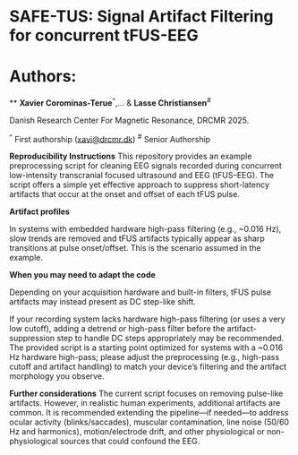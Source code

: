 # **SAFE-TUS: Signal Artifact Filtering for concurrent tFUS-EEG**

# Authors:
** **Xavier Corominas-Terue**<sup>^</sup>,...  & **Lasse Christiansen**<sup>#</sup>

Danish Research Center For Magnetic Resonance, DRCMR 2025.

<sup>^</sup> First authorship (xavi@drcmr.dk) 
<sup>#</sup> Senior Authorship



**Reproducibility Instructions**
This repository provides an example preprocessing script for cleaning EEG signals recorded during concurrent low-intensity transcranial focused ultrasound and EEG (tFUS–EEG). The script offers a simple yet effective approach to suppress short-latency artifacts that occur at the onset and offset of each tFUS pulse.


**Artifact profiles**

In systems with embedded hardware high-pass filtering (e.g., ~0.016 Hz), slow trends are removed and tFUS artifacts typically appear as sharp transitions at pulse onset/offset. This is the scenario assumed in the example.

**When you may need to adapt the code**

Depending on your acquisition hardware and built-in filters, tFUS pulse artifacts may instead present as DC step-like shift.

If your recording system lacks hardware high-pass filtering (or uses a very low cutoff), adding a detrend or high-pass filter before the artifact-suppression step to handle DC steps appropriately may be recommended. The provided script is a starting point optimized for systems with a ~0.016 Hz hardware high-pass; please adjust the preprocessing (e.g., high-pass cutoff and artifact handling) to match your device’s filtering and the artifact morphology you observe.


**Further considerations**
The current script focuses on removing pulse-like artifacts. However, in realistic human experiments, additional artifacts are common. It is recommended extending the pipeline—if needed—to address ocular activity (blinks/saccades), muscular contamination, line noise (50/60 Hz and harmonics), motion/electrode drift, and other physiological or non-physiological sources that could confound the EEG.



